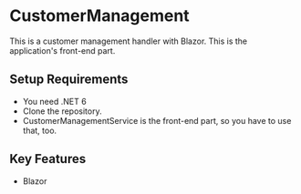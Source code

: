 # CustomerManagement

This is a customer management handler with Blazor.
This is the application's front-end part.

## Setup Requirements
- You need .NET 6
- Clone the repository.
- CustomerManagementService is the front-end part, so you have to use that, too.

## Key Features
- Blazor
